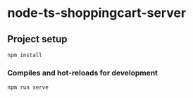 # node-ts-shoppingcart-server

## Project setup
```
npm install
```

### Compiles and hot-reloads for development
```
npm run serve
```
